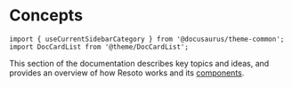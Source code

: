 # Concepts

```mdx-code-block
import { useCurrentSidebarCategory } from '@docusaurus/theme-common';
import DocCardList from '@theme/DocCardList';
```

This section of the documentation describes key topics and ideas, and provides an overview of how Resoto works and its [components](./concepts/components/index.md).

<DocCardList items={useCurrentSidebarCategory().items}/>
